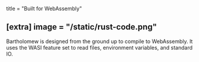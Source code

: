 title = "Built for WebAssembly"

[extra]
image = "/static/rust-code.png"
---
Bartholomew is designed from the ground up to compile to WebAssembly.
It uses the WASI feature set to read files, environment variables,
and standard IO.